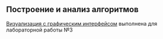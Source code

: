 ## Построение и анализ алгоритмов

[Визуализация с графическим интерфейсом](https://vladimirlihacky.github.io/CaAA/index.html) выполнена для лабораторной работы №3

